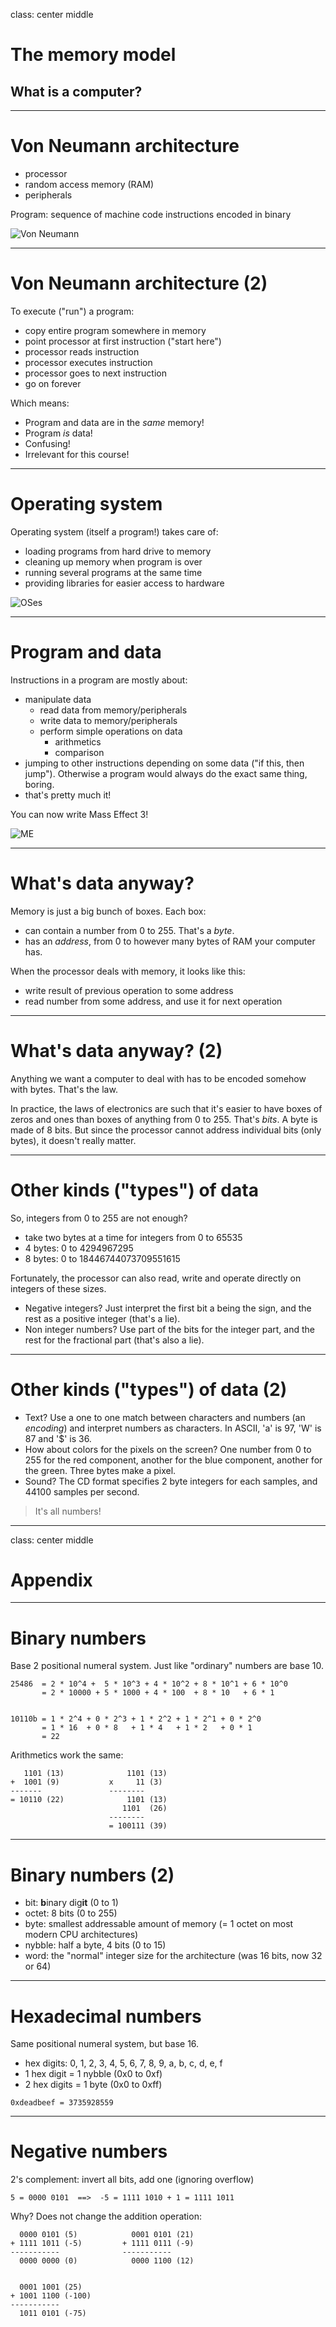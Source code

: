 class: center middle

# The memory model

## What is a computer?

---

Von Neumann architecture
========================

- processor
- random access memory (RAM)
- peripherals

Program: sequence of machine code instructions encoded in binary

![Von Neumann](http://www-history.mcs.st-and.ac.uk/BigPictures/Von_Neumann_5.jpeg)

---

Von Neumann architecture (2)
========================

To execute ("run") a program:

- copy entire program somewhere in memory
- point processor at first instruction ("start here")
- processor reads instruction
- processor executes instruction
- processor goes to next instruction
- go on forever

Which means:

- Program and data are in the *same* memory!
- Program *is* data!
- Confusing!
- Irrelevant for this course!

---

Operating system
================

Operating system (itself a program!) takes care of:

- loading programs from hard drive to memory
- cleaning up memory when program is over
- running several programs at the same time
- providing libraries for easier access to hardware

![OSes](http://statfaking1.firstpost.in/wp-content/uploads/2014/02/operating-system-logos.jpg)

---

Program and data
================

Instructions in a program are mostly about:

- manipulate data
	- read data from memory/peripherals
	- write data to memory/peripherals
	- perform simple operations on data
		- arithmetics
		- comparison
- jumping to other instructions depending on some data ("if this, then jump"). Otherwise a program would always do the exact same thing, boring.
- that's pretty much it!

You can now write Mass Effect 3!

![ME](http://wallofscribbles.com/wp-content/uploads/2012/11/Mass-Effect-3-Fem-Shep.jpg)

---

What's data anyway?
===================

Memory is just a big bunch of boxes. Each box:

- can contain a number from 0 to 255. That's a *byte*.
- has an *address*, from 0 to however many bytes of RAM your computer has.

When the processor deals with memory, it looks like this:

- write result of previous operation to some address
- read number from some address, and use it for next operation

---

What's data anyway? (2)
===================

Anything we want a computer to deal with has to be encoded somehow with bytes. That's the law.

In practice, the laws of electronics are such that it's easier to have boxes of zeros and ones than boxes of anything from 0 to 255. That's *bits*. A byte is made of 8 bits. But since the processor cannot address individual bits (only bytes), it doesn't really matter.

---

Other kinds ("types") of data
=============================

So, integers from 0 to 255 are not enough?

- take two bytes at a time for integers from 0 to 65535
- 4 bytes: 0 to 4294967295
- 8 bytes: 0 to 18446744073709551615

Fortunately, the processor can also read, write and operate directly on integers of these sizes.

- Negative integers? Just interpret the first bit a being the sign, and the rest as a positive integer (that's a lie).
- Non integer numbers? Use part of the bits for the integer part, and the rest for the fractional part (that's also a lie).

---

Other kinds ("types") of data (2)
=============================

- Text? Use a one to one match between characters and numbers (an *encoding*) and interpret numbers as characters. In ASCII, 'a' is 97, 'W' is 87 and '$' is 36.
- How about colors for the pixels on the screen? One number from 0 to 255 for the red component, another for the blue component, another for the green. Three bytes make a pixel.
- Sound? The CD format specifies 2 byte integers for each samples, and 44100 samples per second.

> It's all numbers!

---

class: center middle

# Appendix

---

# Binary numbers

Base 2 positional numeral system. Just like "ordinary" numbers are base 10.

```
25486  = 2 * 10^4 +  5 * 10^3 + 4 * 10^2 + 8 * 10^1 + 6 * 10^0
       = 2 * 10000 + 5 * 1000 + 4 * 100  + 8 * 10   + 6 * 1


10110b = 1 * 2^4 + 0 * 2^3 + 1 * 2^2 + 1 * 2^1 + 0 * 2^0
       = 1 * 16  + 0 * 8   + 1 * 4   + 1 * 2   + 0 * 1
       = 22
```

Arithmetics work the same:

```
   1101 (13)              1101 (13)
+  1001 (9)           x     11 (3)
-------               --------
= 10110 (22)              1101 (13)
                         1101  (26)
                      --------
                      = 100111 (39)
```

---

# Binary numbers (2)

- bit: **b**inary dig**it** (0 to 1)
- octet: 8 bits (0 to 255)
- byte: smallest addressable amount of memory (= 1 octet on most modern CPU architectures)
- nybble: half a byte, 4 bits (0 to 15)
- word: the "normal" integer size for the architecture (was 16 bits, now 32 or 64)

---

# Hexadecimal numbers

Same positional numeral system, but base 16.

- hex digits: 0, 1, 2, 3, 4, 5, 6, 7, 8, 9, a, b, c, d, e, f
- 1 hex digit = 1 nybble (0x0 to 0xf)
- 2 hex digits = 1 byte (0x0 to 0xff)

```
0xdeadbeef = 3735928559
```

---

# Negative numbers

2's complement: invert all bits, add one (ignoring overflow)

```
5 = 0000 0101  ==>  -5 = 1111 1010 + 1 = 1111 1011
```

Why? Does not change the addition operation:

```
  0000 0101 (5)            0001 0101 (21) 
+ 1111 1011 (-5)         + 1111 0111 (-9)
-----------              -----------     
  0000 0000 (0)            0000 1100 (12)


  0001 1001 (25)   
+ 1001 1100 (-100)  
-----------       
  1011 0101 (-75)   
```
